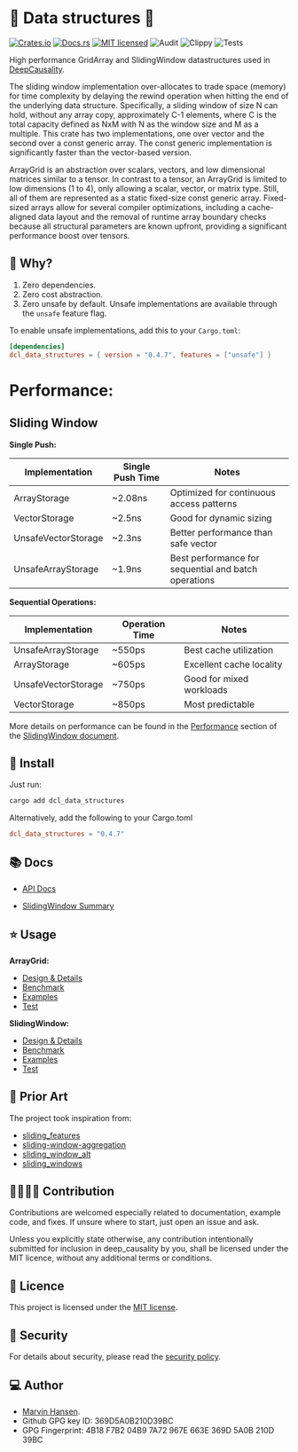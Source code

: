 [//]: # (---)

[//]: # (SPDX-License-Identifier: MIT)

[//]: # (---)

# 🏁 Data structures 🏁

[![Crates.io][crates-badge]][crates-url]
[![Docs.rs][docs-badge]][docs-url]
[![MIT licensed][mit-badge]][mit-url]
![Audit][audit-url]
![Clippy][clippy-url]
![Tests][test-url]

[crates-badge]: https://img.shields.io/badge/Crates.io-Latest-blue

[crates-url]: https://crates.io/crates/dcl_data_structures

[docs-badge]: https://img.shields.io/badge/Docs.rs-Latest-blue

[docs-url]: https://docs.rs/dcl_data_structures/latest/dcl_data_structures/

[mit-badge]: https://img.shields.io/badge/License-MIT-blue.svg

[mit-url]: https://github.com/deepcausality-rs/deep_causality/blob/main/LICENSE

[audit-url]: https://github.com/deepcausality-rs/deep_causality/actions/workflows/audit.yml/badge.svg

[clippy-url]: https://github.com/deepcausality-rs/deep_causality/actions/workflows/rust-clippy.yml/badge.svg

[test-url]: https://github.com/deepcausality-rs/deep_causality/actions/workflows/run_tests.yml/badge.svg

High performance GridArray and SlidingWindow datastructures used in [DeepCausality](https://github.com/deepcausality-rs/deep_causality).

The sliding window implementation over-allocates to trade space (memory) for time complexity by delaying the rewind
operation when hitting the end of the underlying data structure.
Specifically, a sliding window of size N can hold, without any array copy, approximately C-1 elements,
where C is the total capacity defined as NxM with N as the window size and M as a multiple.
This crate has two implementations, one over vector and the second over a const generic array. The const generic
implementation is significantly faster than the vector-based version.

ArrayGrid is an abstraction over scalars, vectors, and low dimensional matrices similar to a tensor.
In contrast to a tensor, an ArrayGrid is limited to low dimensions (1 to 4), only allowing a scalar,
vector, or matrix type. Still, all of them are represented as a static fixed-size const generic array.
Fixed-sized arrays allow for several compiler optimizations, including a cache-aligned data layout and the removal of
runtime array boundary checks because all structural parameters are known upfront, providing a significant performance
boost over tensors.

## 🤔 Why?

1) Zero dependencies.
2) Zero cost abstraction.
3) Zero unsafe by default. Unsafe implementations are available through the `unsafe` feature flag.

To enable unsafe implementations, add this to your `Cargo.toml`:
```toml
[dependencies]
dcl_data_structures = { version = "0.4.7", features = ["unsafe"] }
```

# Performance:

## Sliding Window

**Single Push:**

| Implementation      	| Single Push Time 	| Notes                                                	|
|---------------------	|------------------	|------------------------------------------------------	|
| ArrayStorage        	| ~2.08ns          	| Optimized for continuous access patterns             	|
| VectorStorage       	| ~2.5ns           	| Good for dynamic sizing                              	|
| UnsafeVectorStorage 	| ~2.3ns           	| Better performance than safe vector                  	|
| UnsafeArrayStorage  	| ~1.9ns           	| Best performance for sequential and batch operations 	|


**Sequential Operations:**

| Implementation | Operation Time | Notes                    | 
|----------------|----------------|--------------------------| 
| UnsafeArrayStorage | ~550ps | Best cache utilization   | 
| ArrayStorage | ~605ps | Excellent cache locality | 
| UnsafeVectorStorage | ~750ps | Good for mixed workloads | 
| VectorStorage | ~850ps | Most predictable         |

More details on performance can be found in the [Performance](README_SlidingWindow.md#performance) section
of the [SlidingWindow document](README_SlidingWindow.md).


## 🚀 Install

Just run:

```bash
cargo add dcl_data_structures
```

Alternatively, add the following to your Cargo.toml

```toml
dcl_data_structures = "0.4.7"
```

## 📚 Docs

* [API Docs](https://docs.rs/dcl_data_structures/0.4.3/dcl_data_structures/)

* [SlidingWindow Summary](README_SlidingWindow)

## ⭐ Usage

**ArrayGrid:**
* [Design & Details](README_ArrayGrid)
* [Benchmark](benches/benchmarks)
* [Examples](examples/array_grid.rs)
* [Test](tests/grid_type)

**SlidingWindow:**
* [Design & Details](README_SlidingWindow.md)
* [Benchmark](benches/benchmarks)
* [Examples](examples/sliding_window.rs)
* [Test](tests/window_type)

## 🙏 Prior Art

The project took inspiration from:

* [sliding_features](https://crates.io/crates/sliding_features)
* [sliding-window-aggregation](https://crates.io/crates/sliding-window-aggregation)
* [sliding_window_alt](https://crates.io/crates/sliding_window_alt)
* [sliding_windows](https://crates.io/crates/sliding_windows)

## 👨‍💻👩‍💻 Contribution

Contributions are welcomed especially related to documentation, example code, and fixes.
If unsure where to start, just open an issue and ask.

Unless you explicitly state otherwise, any contribution intentionally submitted for inclusion in deep_causality by you,
shall be licensed under the MIT licence, without any additional terms or conditions.

## 📜 Licence

This project is licensed under the [MIT license](LICENSE).

## 👮️ Security

For details about security, please read
the [security policy](https://github.com/deepcausality-rs/deep_causality/blob/main/SECURITY.md).

## 💻 Author

* [Marvin Hansen](https://github.com/marvin-hansen).
* Github GPG key ID: 369D5A0B210D39BC
* GPG Fingerprint: 4B18 F7B2 04B9 7A72 967E 663E 369D 5A0B 210D 39BC
